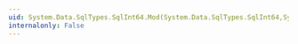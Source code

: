 ```yaml
---
uid: System.Data.SqlTypes.SqlInt64.Mod(System.Data.SqlTypes.SqlInt64,System.Data.SqlTypes.SqlInt64)
internalonly: False
---
```

